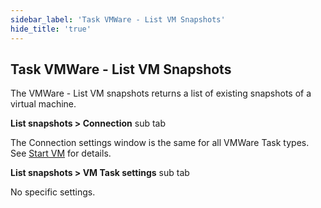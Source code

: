 ```yaml
---
sidebar_label: 'Task VMWare - List VM Snapshots'
hide_title: 'true'
---
```


## Task VMWare - List VM Snapshots

The VMWare - List VM snapshots returns a list of existing snapshots of a virtual machine.
 
**List snapshots > Connection** sub tab

The Connection settings window is the same for all VMWare Task types. See [Start VM](start-vm) for details.
 
**List snapshots > VM Task settings** sub tab

No specific settings.